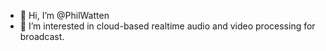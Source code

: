 - 👋 Hi, I’m @PhilWatten
- 👀 I’m interested in cloud-based realtime audio and video processing for broadcast.
<!---
- 🌱 I’m currently learning ...
- 💞️ I’m looking to collaborate on ...
- 📫 How to reach me ...


PhilWatten/PhilWatten is a ✨ special ✨ repository because its `README.md` (this file) appears on your GitHub profile.
You can click the Preview link to take a look at your changes.
--->
